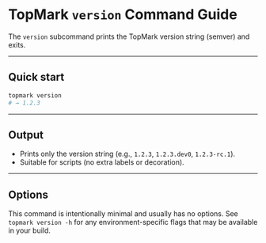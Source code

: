 <!--
topmark:header:start

  project      : TopMark
  file         : version.md
  file_relpath : docs/usage/commands/version.md
  license      : MIT
  copyright    : (c) 2025 Olivier Biot

topmark:header:end
-->

# TopMark `version` Command Guide

The `version` subcommand prints the TopMark version string (semver) and exits.

______________________________________________________________________

## Quick start

```bash
topmark version
# → 1.2.3
```

______________________________________________________________________

## Output

- Prints only the version string (e.g., `1.2.3`, `1.2.3.dev0`, `1.2.3-rc.1`).
- Suitable for scripts (no extra labels or decoration).

______________________________________________________________________

## Options

This command is intentionally minimal and usually has no options. See `topmark version -h` for
any environment-specific flags that may be available in your build.

